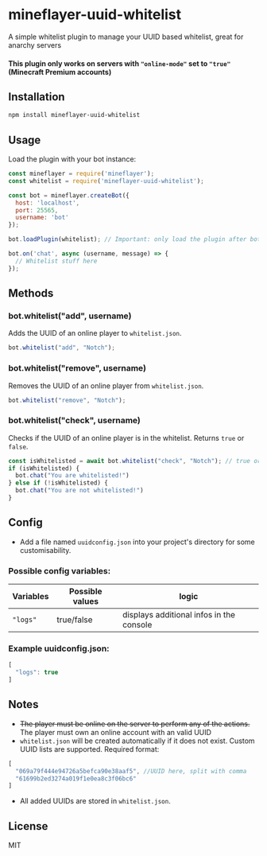 # mineflayer-uuid-whitelist

A simple whitelist plugin to manage your UUID based whitelist, great for anarchy servers

#### This plugin only works on servers with `"online-mode"` set to `"true"` (Minecraft Premium accounts) 

## Installation

```bash
npm install mineflayer-uuid-whitelist
```

## Usage

Load the plugin with your bot instance:

```js
const mineflayer = require('mineflayer');
const whitelist = require('mineflayer-uuid-whitelist');

const bot = mineflayer.createBot({
  host: 'localhost',
  port: 25565,
  username: 'bot'
});

bot.loadPlugin(whitelist); // Important: only load the plugin after bot initialization

bot.on('chat', async (username, message) => {
  // Whitelist stuff here
});
```

## Methods

### bot.whitelist("add", username)
Adds the UUID of an online player to `whitelist.json`.

```js
bot.whitelist("add", "Notch");
```

### bot.whitelist("remove", username)
Removes the UUID of an online player from `whitelist.json`.

```js
bot.whitelist("remove", "Notch");
```

### bot.whitelist("check", username)
Checks if the UUID of an online player is in the whitelist. Returns `true` or `false`.

```js
const isWhitelisted = await bot.whitelist("check", "Notch"); // true or false
if (isWhitelisted) {
  bot.chat("You are whitelisted!")
} else if (!isWhitelisted) {
  bot.chat("You are not whitelisted!")
}
```
## Config
- Add a file named `uuidconfig.json` into your project's directory for some customisability.

### Possible config variables:
Variables | Possible values |logic
-------- | -------- | --------
`"logs"`   | true/false | displays additional infos in the console

### Example uuidconfig.json:
```js
[
  "logs": true
]
```

## Notes

- ~~The player must be online on the server to perform any of the actions.~~           
    The player must own an online account with an valid UUID
- `whitelist.json` will be created automatically if it does not exist. Custom UUID lists are supported. Required format:
```js
[
  "069a79f444e94726a5befca90e38aaf5", //UUID here, split with comma
  "61699b2ed3274a019f1e0ea8c3f06bc6"
]
```
- All added UUIDs are stored in `whitelist.json`.

## License

MIT
